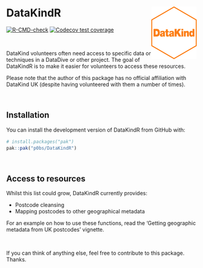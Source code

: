 
<!-- README.md is generated from README.Rmd. Please edit that file -->

# DataKindR <img src='man/figures/logo.png' align="right" height="139" />

<!-- badges: start -->

[![R-CMD-check](https://github.com/p0bs/DataKindR/actions/workflows/R-CMD-check.yaml/badge.svg)](https://github.com/p0bs/DataKindR/actions/workflows/R-CMD-check.yaml)
[![Codecov test
coverage](https://codecov.io/gh/p0bs/DataKindR/branch/main/graph/badge.svg)](https://codecov.io/gh/p0bs/DataKindR?branch=main)
<!-- badges: end -->

<br/>

DataKind volunteers often need access to specific data or techniques in
a DataDive or other project. The goal of DataKindR is to make it easier
for volunteers to access these resources.

Please note that the author of this package has no official affiliation
with DataKind UK (despite having volunteered with them a number of
times).

<br/>

## Installation

You can install the development version of DataKindR from GitHub with:

``` r
# install.packages("pak")
pak::pak("p0bs/DataKindR")
```

<br/>

## Access to resources

Whilst this list could grow, DataKindR currently provides:

- Postcode cleansing
- Mapping postcodes to other geographical metadata

For an example on how to use these functions, read the ‘Getting
geographic metadata from UK postcodes’ vignette.

<br/>

If you can think of anything else, feel free to contribute to this
package. Thanks.
